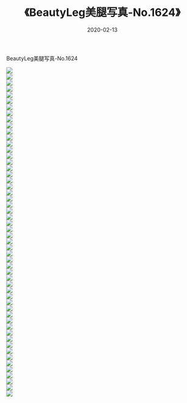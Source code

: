 ﻿---
layout: post
title:  《BeautyLeg美腿写真-No.1624》
date:   2020-02-13
img: http://img.660000.xyz/Sharelink/网络美图/2020/BeautyLeg美腿写真-No.1624/000.jpg
categories: [美女, 清纯, 唯美]
---

BeautyLeg美腿写真-No.1624

  ![](http://img.660000.xyz/Sharelink/网络美图/2020/BeautyLeg美腿写真-No.1624/001.jpg) <br> ![](http://img.660000.xyz/Sharelink/网络美图/2020/BeautyLeg美腿写真-No.1624/002.jpg) <br> ![](http://img.660000.xyz/Sharelink/网络美图/2020/BeautyLeg美腿写真-No.1624/003.jpg) <br> ![](http://img.660000.xyz/Sharelink/网络美图/2020/BeautyLeg美腿写真-No.1624/004.jpg) <br> ![](http://img.660000.xyz/Sharelink/网络美图/2020/BeautyLeg美腿写真-No.1624/005.jpg) <br> ![](http://img.660000.xyz/Sharelink/网络美图/2020/BeautyLeg美腿写真-No.1624/006.jpg) <br> ![](http://img.660000.xyz/Sharelink/网络美图/2020/BeautyLeg美腿写真-No.1624/007.jpg) <br> ![](http://img.660000.xyz/Sharelink/网络美图/2020/BeautyLeg美腿写真-No.1624/008.jpg) <br> ![](http://img.660000.xyz/Sharelink/网络美图/2020/BeautyLeg美腿写真-No.1624/009.jpg) <br> ![](http://img.660000.xyz/Sharelink/网络美图/2020/BeautyLeg美腿写真-No.1624/010.jpg) <br> ![](http://img.660000.xyz/Sharelink/网络美图/2020/BeautyLeg美腿写真-No.1624/011.jpg) <br> ![](http://img.660000.xyz/Sharelink/网络美图/2020/BeautyLeg美腿写真-No.1624/012.jpg) <br> ![](http://img.660000.xyz/Sharelink/网络美图/2020/BeautyLeg美腿写真-No.1624/013.jpg) <br> ![](http://img.660000.xyz/Sharelink/网络美图/2020/BeautyLeg美腿写真-No.1624/014.jpg) <br> ![](http://img.660000.xyz/Sharelink/网络美图/2020/BeautyLeg美腿写真-No.1624/015.jpg) <br> ![](http://img.660000.xyz/Sharelink/网络美图/2020/BeautyLeg美腿写真-No.1624/016.jpg) <br> ![](http://img.660000.xyz/Sharelink/网络美图/2020/BeautyLeg美腿写真-No.1624/017.jpg) <br> ![](http://img.660000.xyz/Sharelink/网络美图/2020/BeautyLeg美腿写真-No.1624/018.jpg) <br> ![](http://img.660000.xyz/Sharelink/网络美图/2020/BeautyLeg美腿写真-No.1624/019.jpg) <br> ![](http://img.660000.xyz/Sharelink/网络美图/2020/BeautyLeg美腿写真-No.1624/020.jpg) <br> ![](http://img.660000.xyz/Sharelink/网络美图/2020/BeautyLeg美腿写真-No.1624/021.jpg) <br> ![](http://img.660000.xyz/Sharelink/网络美图/2020/BeautyLeg美腿写真-No.1624/022.jpg) <br> ![](http://img.660000.xyz/Sharelink/网络美图/2020/BeautyLeg美腿写真-No.1624/023.jpg) <br> ![](http://img.660000.xyz/Sharelink/网络美图/2020/BeautyLeg美腿写真-No.1624/024.jpg) <br> ![](http://img.660000.xyz/Sharelink/网络美图/2020/BeautyLeg美腿写真-No.1624/025.jpg) <br> ![](http://img.660000.xyz/Sharelink/网络美图/2020/BeautyLeg美腿写真-No.1624/026.jpg) <br> ![](http://img.660000.xyz/Sharelink/网络美图/2020/BeautyLeg美腿写真-No.1624/027.jpg) <br> ![](http://img.660000.xyz/Sharelink/网络美图/2020/BeautyLeg美腿写真-No.1624/028.jpg) <br> ![](http://img.660000.xyz/Sharelink/网络美图/2020/BeautyLeg美腿写真-No.1624/029.jpg) <br> ![](http://img.660000.xyz/Sharelink/网络美图/2020/BeautyLeg美腿写真-No.1624/030.jpg) <br> ![](http://img.660000.xyz/Sharelink/网络美图/2020/BeautyLeg美腿写真-No.1624/031.jpg) <br> ![](http://img.660000.xyz/Sharelink/网络美图/2020/BeautyLeg美腿写真-No.1624/032.jpg) <br> ![](http://img.660000.xyz/Sharelink/网络美图/2020/BeautyLeg美腿写真-No.1624/033.jpg) <br> ![](http://img.660000.xyz/Sharelink/网络美图/2020/BeautyLeg美腿写真-No.1624/034.jpg) <br> ![](http://img.660000.xyz/Sharelink/网络美图/2020/BeautyLeg美腿写真-No.1624/035.jpg) <br> ![](http://img.660000.xyz/Sharelink/网络美图/2020/BeautyLeg美腿写真-No.1624/036.jpg) <br> ![](http://img.660000.xyz/Sharelink/网络美图/2020/BeautyLeg美腿写真-No.1624/037.jpg) <br> ![](http://img.660000.xyz/Sharelink/网络美图/2020/BeautyLeg美腿写真-No.1624/038.jpg) <br> ![](http://img.660000.xyz/Sharelink/网络美图/2020/BeautyLeg美腿写真-No.1624/039.jpg) <br> ![](http://img.660000.xyz/Sharelink/网络美图/2020/BeautyLeg美腿写真-No.1624/040.jpg) <br> ![](http://img.660000.xyz/Sharelink/网络美图/2020/BeautyLeg美腿写真-No.1624/041.jpg) <br> ![](http://img.660000.xyz/Sharelink/网络美图/2020/BeautyLeg美腿写真-No.1624/042.jpg) <br> ![](http://img.660000.xyz/Sharelink/网络美图/2020/BeautyLeg美腿写真-No.1624/043.jpg) <br> ![](http://img.660000.xyz/Sharelink/网络美图/2020/BeautyLeg美腿写真-No.1624/044.jpg) <br> ![](http://img.660000.xyz/Sharelink/网络美图/2020/BeautyLeg美腿写真-No.1624/045.jpg) <br> ![](http://img.660000.xyz/Sharelink/网络美图/2020/BeautyLeg美腿写真-No.1624/046.jpg) <br> ![](http://img.660000.xyz/Sharelink/网络美图/2020/BeautyLeg美腿写真-No.1624/047.jpg) <br> ![](http://img.660000.xyz/Sharelink/网络美图/2020/BeautyLeg美腿写真-No.1624/048.jpg) <br> ![](http://img.660000.xyz/Sharelink/网络美图/2020/BeautyLeg美腿写真-No.1624/049.jpg) <br> ![](http://img.660000.xyz/Sharelink/网络美图/2020/BeautyLeg美腿写真-No.1624/050.jpg) <br> ![](http://img.660000.xyz/Sharelink/网络美图/2020/BeautyLeg美腿写真-No.1624/051.jpg) <br> ![](http://img.660000.xyz/Sharelink/网络美图/2020/BeautyLeg美腿写真-No.1624/052.jpg) <br> ![](http://img.660000.xyz/Sharelink/网络美图/2020/BeautyLeg美腿写真-No.1624/053.jpg) <br> ![](http://img.660000.xyz/Sharelink/网络美图/2020/BeautyLeg美腿写真-No.1624/054.jpg) <br>